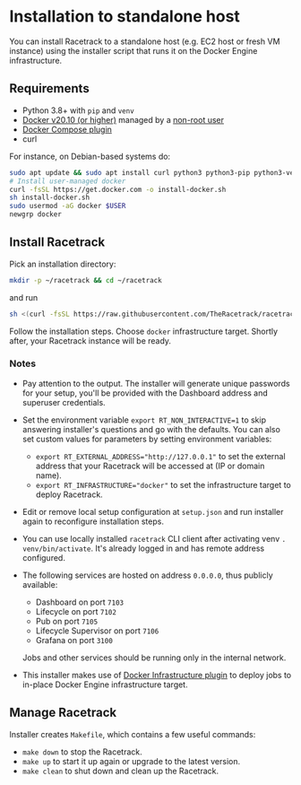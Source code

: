# Installation to standalone host
You can install Racetrack to a standalone host (e.g. EC2 host or fresh VM instance)
using the installer script that runs it on the Docker Engine infrastructure.

## Requirements

- Python 3.8+ with `pip` and `venv`
- [Docker v20.10 (or higher)](https://docs.docker.com/engine/install/)
  managed by a [non-root user](https://docs.docker.com/engine/install/linux-postinstall/#manage-docker-as-a-non-root-user)
- [Docker Compose plugin](https://docs.docker.com/compose/install/linux/#install-using-the-repository)
- curl

For instance, on Debian-based systems do:
```sh
sudo apt update && sudo apt install curl python3 python3-pip python3-venv
# Install user-managed docker
curl -fsSL https://get.docker.com -o install-docker.sh
sh install-docker.sh
sudo usermod -aG docker $USER
newgrp docker
```

## Install Racetrack
Pick an installation directory:
```sh
mkdir -p ~/racetrack && cd ~/racetrack
```
and run
```sh
sh <(curl -fsSL https://raw.githubusercontent.com/TheRacetrack/racetrack/master/utils/standalone-wizard/runner.sh)
```
Follow the installation steps. Choose `docker` infrastructure target.
Shortly after, your Racetrack instance will be ready.

### Notes

- Pay attention to the output. The installer will generate unique passwords for your setup,
  you'll be provided with the Dashboard address and superuser credentials.
- Set the environment variable `export RT_NON_INTERACTIVE=1`
  to skip answering installer's questions and go with the defaults.
  You can also set custom values for parameters by setting environment variables:

    - `export RT_EXTERNAL_ADDRESS="http://127.0.0.1"` to set the external address that your Racetrack will be accessed at (IP or domain name).
    - `export RT_INFRASTRUCTURE="docker"` to set the infrastructure target to deploy Racetrack.

- Edit or remove local setup configuration at `setup.json`
  and run installer again to reconfigure installation steps.
- You can use locally installed `racetrack` CLI client after activating venv `. venv/bin/activate`.
  It's already logged in and has remote address configured.

-   The following services are hosted on address `0.0.0.0`, thus publicly available:

    - Dashboard on port `7103`
    - Lifecycle on port `7102`
    - Pub on port `7105`
    - Lifecycle Supervisor on port `7106`
    - Grafana on port `3100`

    Jobs and other services should be running only in the internal network.

- This installer makes use of [Docker Infrastructure plugin](https://github.com/TheRacetrack/plugin-docker-infrastructure)
  to deploy jobs to in-place Docker Engine infrastructure target.

## Manage Racetrack
Installer creates `Makefile`, which contains a few useful commands:

- `make down` to stop the Racetrack.
- `make up` to start it up again or upgrade to the latest version.
- `make clean` to shut down and clean up the Racetrack.
